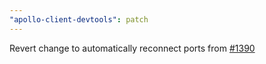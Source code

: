 ```yaml
---
"apollo-client-devtools": patch
---
```


Revert change to automatically reconnect ports from [#1390](https://github.com/apollographql/apollo-client-devtools/pull/1390)
